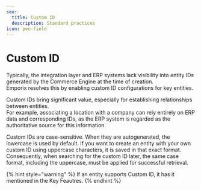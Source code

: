 ```yaml
---
seo:
  title: Custom ID
  description: Standard practices
icon: pen-field
---
```


# Custom ID

Typically, the integration layer and ERP systems lack visibility into entity IDs generated by the Commerce Engine at the time of creation.\
Emporix resolves this by enabling custom ID configurations for key entities.

Custom IDs bring significant value, especially for establishing relationships between entities.\
For example, associating a location with a company can rely entirely on ERP data and corresponding IDs, as the ERP system is regarded as the authoritative source for this information.

Custom IDs are case-sensitive. When they are autogenerated, the lowercase is used by default. If you want to create an entity with your own custom ID using uppercase characters, it is saved in that exact format. Consequently, when searching for the custom ID later, the same case format, including the uppercase, must be applied for successful retrieval.

{% hint style="warning" %}
If an entity supports Custom ID, it has it mentioned in the Key Feautres.
{% endhint %}
